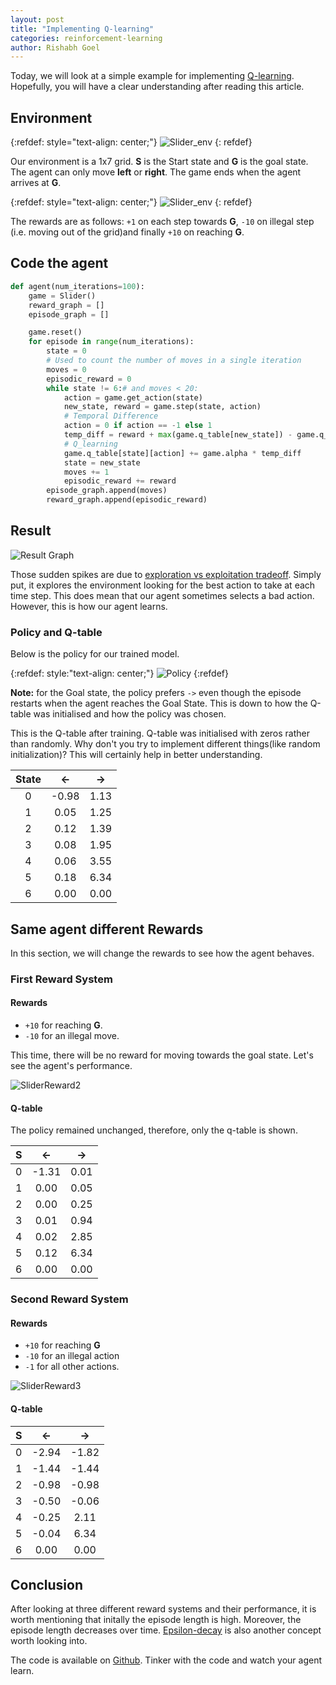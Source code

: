 ```yaml
---
layout: post
title: "Implementing Q-learning"
categories: reinforcement-learning
author: Rishabh Goel
---
```


Today, we will look at a simple example for implementing [Q-learning](https://en.wikipedia.org/wiki/Q-learning). Hopefully, you will have a clear understanding after reading this article.

## Environment

{:refdef: style="text-align: center;"}
![Slider_env]({{site.baseurl}}/assets/images/env1.png)
{: refdef}

Our environment is a 1x7 grid. **S** is the Start state and **G** is the goal state.
The agent can only move **left** or **right**. The game ends when the agent arrives at **G**.

{:refdef: style="text-align: center;"}
![Slider_env]({{site.baseurl}}/assets/images/env_reward.png)
{: refdef}

The rewards are as follows: `+1` on each step towards **G**, `-10` on illegal step
(i.e. moving out of the grid)and finally `+10` on reaching **G**.


## Code the agent
```python
def agent(num_iterations=100):
    game = Slider()
    reward_graph = []
    episode_graph = []

    game.reset()
    for episode in range(num_iterations):
        state = 0
        # Used to count the number of moves in a single iteration
        moves = 0
        episodic_reward = 0
        while state != 6:# and moves < 20:
            action = game.get_action(state)
            new_state, reward = game.step(state, action)
            # Temporal Difference
            action = 0 if action == -1 else 1
            temp_diff = reward + max(game.q_table[new_state]) - game.q_table[state][action]
            # Q_learning
            game.q_table[state][action] += game.alpha * temp_diff
            state = new_state
            moves += 1
            episodic_reward += reward
        episode_graph.append(moves)
        reward_graph.append(episodic_reward)
```

## Result

![Result Graph]({{site.baseurl}}/assets/images/slider_graph.png)

Those sudden spikes are due to [exploration vs exploitation tradeoff](https://www.baeldung.com/cs/epsilon-greedy-q-learning#1-exploration-vs-exploitation-tradeoff). Simply put, it explores
the environment looking for the best action to take at each time step. This does mean that our
agent sometimes selects a bad action. However, this is how our agent learns.

### Policy and Q-table
Below is the policy for our trained model.

{:refdef: style:"text-align: center;"}
![Policy]({{site.baseurl}}/assets/images/slider_policy.png)
{:refdef}

**Note:** for the Goal state, the policy prefers `->` even though the episode
restarts when the agent reaches the Goal State. This is down to how the Q-table
was initialised and how the policy was chosen.

This is the Q-table after training. Q-table was initialised with zeros rather
than randomly. Why don't you try to implement different things(like random initialization)?
This will certainly help in better understanding.

|State|<-|->|
|:---:|:----:|:----:|
|0|-0.98|1.13|
|1|0.05|1.25|
|2|0.12|1.39|
|3|0.08|1.95|
|4|0.06|3.55|
|5|0.18|6.34|
|6|0.00|0.00|

## Same agent different Rewards

In this section, we will change the rewards to see how the agent behaves.

### First Reward System

#### Rewards
- `+10` for reaching **G**.
- `-10` for an illegal move.

This time, there will be no reward for moving towards the goal
state. Let's see the agent's performance.

![SliderReward2]({{site.baseurl}}/assets/images/SliderReward2graphs.png)

#### Q-table

The policy remained unchanged, therefore, only the q-table is shown.

| S |  <-  |  ->  |
| :---:|:---:|:---:|
| 0 |-1.31 | 0.01 |
| 1 | 0.00 | 0.05 |
| 2 | 0.00 | 0.25 |
| 3 | 0.01 | 0.94 |
| 4 | 0.02 | 2.85 |
| 5 | 0.12 | 6.34 |
| 6 | 0.00 | 0.00 |

### Second Reward System

#### Rewards
- `+10` for reaching **G**
- `-10` for an illegal action
- `-1` for all other actions.

![SliderReward3]({{site.baseurl}}/assets/images/SliderReward3graphs.png)

#### Q-table

| S |  <-  |  ->  |
|:---:|:---:|:---:|
| 0 |-2.94 |-1.82 |
| 1 |-1.44 |-1.44 |
| 2 |-0.98 |-0.98 |
| 3 |-0.50 |-0.06 |
| 4 |-0.25 | 2.11 |
| 5 |-0.04 | 6.34 |
| 6 | 0.00 | 0.00 |

## Conclusion

After looking at three different reward systems and their performance,
it is worth mentioning that initally the episode length is high.
Moreover, the episode length decreases over time. [Epsilon-decay](https://datascience.stackexchange.com/questions/81438/dqn-with-decaying-epsilon)
is also another concept worth looking into.

The code is available on [Github](https://github.com/Coder-RG/blog-content/tree/master/slider).
Tinker with the code and watch your agent learn.

